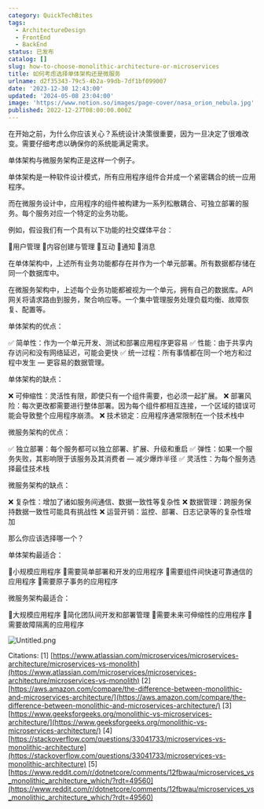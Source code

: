 ```yaml
---
category: QuickTechBites
tags:
  - ArchitectureDesign
  - FrontEnd
  - BackEnd
status: 已发布
catalog: []
slug: how-to-choose-monolithic-architecture-or-microservices
title: 如何考虑选择单体架构还是微服务
urlname: d2f35343-79c5-4b2a-99db-7df1bf099007
date: '2023-12-30 12:43:00'
updated: '2024-05-08 23:04:00'
image: 'https://www.notion.so/images/page-cover/nasa_orion_nebula.jpg'
published: 2022-12-27T08:00:00.000Z
---
```


在开始之前，为什么你应该关心？系统设计决策很重要，因为一旦决定了很难改变。需要仔细考虑以确保你的系统能满足需求。


单体架构与微服务架构正是这样一个例子。


单体架构是一种软件设计模式，所有应用程序组件合并成一个紧密耦合的统一应用程序。


而在微服务设计中，应用程序的组件被构建为一系列松散耦合、可独立部署的服务。每个服务对应一个特定的业务功能。


例如，假设我们有一个具有以下功能的社交媒体平台：


🔸用户管理
🔸内容创建与管理
🔸互动
🔸通知
🔸消息


在单体架构中，上述所有业务功能都存在并作为一个单元部署。所有数据都存储在同一个数据库中。


在微服务架构中，上述每个业务功能都被视为一个单元，拥有自己的数据库。API 网关将请求路由到服务，聚合响应等。一个集中管理服务处理负载均衡、故障恢复、配置等。


单体架构的优点：


✅ 简单性：作为一个单元开发、测试和部署应用程序更容易
✅ 性能：由于共享内存访问和没有网络延迟，可能会更快
✅ 统一过程：所有事情都在同一个地方和过程中发生 — 更容易的数据管理。


单体架构的缺点：


❌ 可伸缩性：灵活性有限，即使只有一个组件需要，也必须一起扩展。
❌ 部署风险：每次更改都需要进行整体部署。因为每个组件都相互连接，一个区域的错误可能会导致整个应用程序崩溃。
❌ 技术锁定：应用程序通常限制在一个技术栈中


微服务架构的优点：


✅ 独立部署：每个服务都可以独立部署、扩展、升级和重启
✅ 弹性：如果一个服务失败，其影响限于该服务及其消费者 — 减少爆炸半径
✅ 灵活性：为每个服务选择最佳技术栈


微服务架构的缺点：


❌ 复杂性：增加了诸如服务间通信、数据一致性等复杂性
❌ 数据管理：跨服务保持数据一致性可能具有挑战性
❌ 运营开销：监控、部署、日志记录等的复杂性增加


那么你应该选择哪一个？


单体架构最适合：


🔹小规模应用程序
🔹需要简单部署和开发的应用程序
🔹需要组件间快速可靠通信的应用程序
🔹需要原子事务的应用程序


微服务架构最适合：


🔸大规模应用程序
🔸简化团队间开发和部署管理
🔸需要未来可伸缩性的应用程序
🔸需要故障隔离的应用程序


![Untitled.png](https://prod-files-secure.s3.us-west-2.amazonaws.com/5d24fe63-e567-4804-86f9-9fdc62e13082/8d149051-cc00-4198-a3d7-e00805eb8f9e/Untitled.png?X-Amz-Algorithm=AWS4-HMAC-SHA256&X-Amz-Content-Sha256=UNSIGNED-PAYLOAD&X-Amz-Credential=ASIAZI2LB466STIMX3OQ%2F20250319%2Fus-west-2%2Fs3%2Faws4_request&X-Amz-Date=20250319T053829Z&X-Amz-Expires=3600&X-Amz-Security-Token=IQoJb3JpZ2luX2VjEBQaCXVzLXdlc3QtMiJGMEQCIH9QUiBKW63le3TVJl11J%2F36TOpasey7EOotg6SpVSOTAiBpdxc46ZYJIUxlNdrPN9ktHzhhdx5fcEg%2BBojoXoHooCr%2FAwhtEAAaDDYzNzQyMzE4MzgwNSIMwr6rQHrYsMXudtGSKtwDwUre0cFeIYl4glfuKnf68c7%2FzdhSpluMerLU%2FafzEiVKE6y7UPXhVu1k4Zg3slRvEvn7p3ITrwZ05gJ6LaVfGF%2BEHifdzBaODfjkRrywB%2BNbgpmoVX4xuivHK6L0IcBRxwqqgYClb5gmqy%2F5DMzKugRofzh7q3eK2%2B7BYf66PQ9d9KA%2B6477EHSRc%2F0UumTFMp4zJyx4yBzaq2rdRqVEA7VlOcDSSbXR5JU1q6vopYUDKpYnXJhUGNHl2a9rSUC36dWhlcOl4D2ryjCHKmTR32BLAc%2BxFoaqcUG9%2Fz2o%2FL6dUEq4UURjbxA5E%2FgMZm%2B18c8Kg9jfdK2JsDzi4klGZ7kcw99Mg%2BYtD1qUPeB2ESc0d%2FZxtfyhdeClj05DyLXOczmNMyh%2BA35cUkG7g%2Fln5XGzMeon9b2OXbhkc7CWvRjdBX0yXSZhbcRKiwi4UMgZ8wgsdWENwOWuBmSSsCWP3xIxclWJPowMBu0gcLNfhu8exOYawPw9BrpWUbXRT9veK%2FMQiUEurZAkrGpAbBb2Say%2BmEOC%2FjgP2iUGdz7iEu34qKlTCtmtHrpWDIT1bMpVlxryD7%2BhvLd5MdulMAyBCtkz0dfB0b41WsQXgFbFaeS%2ByPeWqW7pBXSHH4IwmP3ovgY6pgHJrHsb%2FHMGQK6JIFk9NXItrSMhCSc8PZCUPbDr5TZAF5PFMdH2sXo1qjz4b90zHmW5IcB5X8sSSiei6mYKp9GIJp5TxW4UMXCeBp6vjXe1Vuf3JjJ8fjsIv1NkNfSOmLUBYoYJd8Ew5qAJ9wYl%2Fbmx8MVECWeRP7vd3QtNFcr%2FLXs%2FaQqNXnR6zDxZeuovriryukNaCybboU91cdQGkSmnnOniaNRC&X-Amz-Signature=1b192287be71b6f739a2b5bdb28c956b3d911e7cbd77de9dfaf8022e91dad5fe&X-Amz-SignedHeaders=host&x-id=GetObject)


Citations:
[1] [https://www.atlassian.com/microservices/microservices-architecture/microservices-vs-monolith](https://www.atlassian.com/microservices/microservices-architecture/microservices-vs-monolith)
[2] [https://aws.amazon.com/compare/the-difference-between-monolithic-and-microservices-architecture/](https://aws.amazon.com/compare/the-difference-between-monolithic-and-microservices-architecture/)
[3] [https://www.geeksforgeeks.org/monolithic-vs-microservices-architecture/](https://www.geeksforgeeks.org/monolithic-vs-microservices-architecture/)
[4] [https://stackoverflow.com/questions/33041733/microservices-vs-monolithic-architecture](https://stackoverflow.com/questions/33041733/microservices-vs-monolithic-architecture)
[5] [https://www.reddit.com/r/dotnetcore/comments/12fbwau/microservices_vs_monolithic_architecture_which/?rdt=49560](https://www.reddit.com/r/dotnetcore/comments/12fbwau/microservices_vs_monolithic_architecture_which/?rdt=49560)

